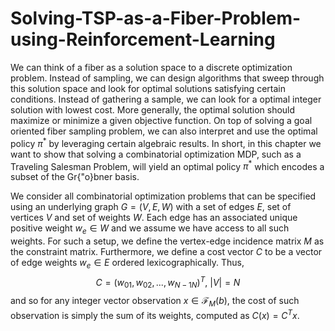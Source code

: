 # Solving-TSP-as-a-Fiber-Problem-using-Reinforcement-Learning


We can think of a fiber as a solution space to a discrete optimization problem. Instead of sampling, we can design algorithms that sweep through this solution space and look for optimal solutions satisfying certain conditions. Instead of gathering a sample, we can look for a optimal integer solution with lowest cost. More generally, the optimal solution should maximize or minimize a given objective function. On top of solving a goal oriented fiber sampling problem, we can also interpret and use the optimal policy $\pi^{*}$ by leveraging certain algebraic results. In short, in this chapter we want to show that solving a combinatorial optimization MDP, such as a Traveling Salesman Problem, will yield an optimal policy $\pi^*$ which encodes a subset of the Gr{\"o}bner basis. 

We consider all combinatorial optimization problems that can be specified using an underlying graph $G = (V,E,W)$ with a set of edges $E$, set of vertices $V$ and set of weights $W$. Each edge has an associated unique positive weight $w_e\in W$ and we assume we have access to all such weights. For such a setup, we define the vertex-edge incidence matrix $M$ as the constraint matrix. Furthermore, we define a cost vector $C$ to be a vector of edge weights $w_e\in E$ ordered lexicographically. Thus, 
$$C = (w_{01},w_{02},...,w_{N-1N})^T,\ |V| = N$$
and so for any integer vector observation $x\in \mathcal{F}_{M}(b)$, the cost of such observation is simply the sum of its weights, computed as $C(x) = C^Tx$.
